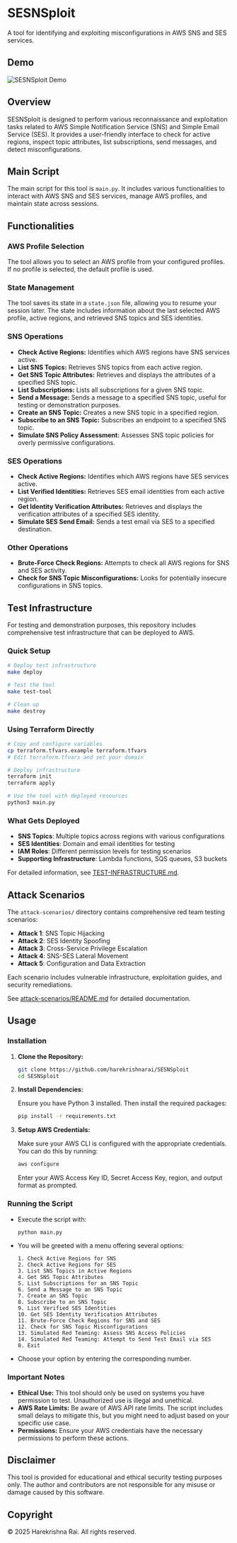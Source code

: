 # SESNSploit

A tool for identifying and exploiting misconfigurations in AWS SNS and SES services.

## Demo

![SESNSploit Demo](/media/demo.gif)

## Overview

SESNSploit is designed to perform various reconnaissance and exploitation tasks related to AWS Simple Notification Service (SNS) and Simple Email Service (SES). It provides a user-friendly interface to check for active regions, inspect topic attributes, list subscriptions, send messages, and detect misconfigurations.

## Main Script

The main script for this tool is `main.py`. It includes various functionalities to interact with AWS SNS and SES services, manage AWS profiles, and maintain state across sessions.

## Functionalities

### AWS Profile Selection

The tool allows you to select an AWS profile from your configured profiles. If no profile is selected, the default profile is used.

### State Management

The tool saves its state in a `state.json` file, allowing you to resume your session later. The state includes information about the last selected AWS profile, active regions, and retrieved SNS topics and SES identities.

### SNS Operations

- **Check Active Regions:** Identifies which AWS regions have SNS services active.
- **List SNS Topics:** Retrieves SNS topics from each active region.
- **Get SNS Topic Attributes:** Retrieves and displays the attributes of a specified SNS topic.
- **List Subscriptions:** Lists all subscriptions for a given SNS topic.
- **Send a Message:** Sends a message to a specified SNS topic, useful for testing or demonstration purposes.
- **Create an SNS Topic:** Creates a new SNS topic in a specified region.
- **Subscribe to an SNS Topic:** Subscribes an endpoint to a specified SNS topic.
- **Simulate SNS Policy Assessment:** Assesses SNS topic policies for overly permissive configurations.

### SES Operations

- **Check Active Regions:** Identifies which AWS regions have SES services active.
- **List Verified Identities:** Retrieves SES email identities from each active region.
- **Get Identity Verification Attributes:** Retrieves and displays the verification attributes of a specified SES identity.
- **Simulate SES Send Email:** Sends a test email via SES to a specified destination.

### Other Operations

- **Brute-Force Check Regions:** Attempts to check all AWS regions for SNS and SES activity.
- **Check for SNS Topic Misconfigurations:** Looks for potentially insecure configurations in SNS topics.

## Test Infrastructure

For testing and demonstration purposes, this repository includes comprehensive test infrastructure that can be deployed to AWS.

### Quick Setup
```bash
# Deploy test infrastructure
make deploy

# Test the tool
make test-tool

# Clean up
make destroy
```

### Using Terraform Directly
```bash
# Copy and configure variables
cp terraform.tfvars.example terraform.tfvars
# Edit terraform.tfvars and set your domain

# Deploy infrastructure
terraform init
terraform apply

# Use the tool with deployed resources
python3 main.py
```

### What Gets Deployed
- **SNS Topics**: Multiple topics across regions with various configurations
- **SES Identities**: Domain and email identities for testing
- **IAM Roles**: Different permission levels for testing scenarios
- **Supporting Infrastructure**: Lambda functions, SQS queues, S3 buckets

For detailed information, see [TEST-INFRASTRUCTURE.md](TEST-INFRASTRUCTURE.md).

## Attack Scenarios

The `attack-scenarios/` directory contains comprehensive red team testing scenarios:

- **Attack 1**: SNS Topic Hijacking
- **Attack 2**: SES Identity Spoofing  
- **Attack 3**: Cross-Service Privilege Escalation
- **Attack 4**: SNS-SES Lateral Movement
- **Attack 5**: Configuration and Data Extraction

Each scenario includes vulnerable infrastructure, exploitation guides, and security remediations.

See [attack-scenarios/README.md](attack-scenarios/README.md) for detailed documentation.

## Usage

### Installation

1. **Clone the Repository:**

   ```bash
   git clone https://github.com/harekrishnarai/SESNSploit
   cd SESNSploit
   ```

2. **Install Dependencies:**

   Ensure you have Python 3 installed. Then install the required packages:

   ```bash
   pip install -r requirements.txt
   ```

3. **Setup AWS Credentials:**

   Make sure your AWS CLI is configured with the appropriate credentials. You can do this by running:

   ```bash
   aws configure
   ```

   Enter your AWS Access Key ID, Secret Access Key, region, and output format as prompted.

### Running the Script

- Execute the script with:

  ```bash
  python main.py
  ```

- You will be greeted with a menu offering several options:

  ```
  1. Check Active Regions for SNS
  2. Check Active Regions for SES
  3. List SNS Topics in Active Regions
  4. Get SNS Topic Attributes
  5. List Subscriptions for an SNS Topic
  6. Send a Message to an SNS Topic
  7. Create an SNS Topic
  8. Subscribe to an SNS Topic
  9. List Verified SES Identities
  10. Get SES Identity Verification Attributes
  11. Brute-Force Check Regions for SNS and SES
  12. Check for SNS Topic Misconfigurations
  13. Simulated Red Teaming: Assess SNS Access Policies
  14. Simulated Red Teaming: Attempt to Send Test Email via SES
  0. Exit
  ```

- Choose your option by entering the corresponding number.

### Important Notes

- **Ethical Use:** This tool should only be used on systems you have permission to test. Unauthorized use is illegal and unethical.
- **AWS Rate Limits:** Be aware of AWS API rate limits. The script includes small delays to mitigate this, but you might need to adjust based on your specific use case.
- **Permissions:** Ensure your AWS credentials have the necessary permissions to perform these actions.

## Disclaimer

This tool is provided for educational and ethical security testing purposes only. The author and contributors are not responsible for any misuse or damage caused by this software.

## Copyright

© 2025 Harekrishna Rai. All rights reserved.
